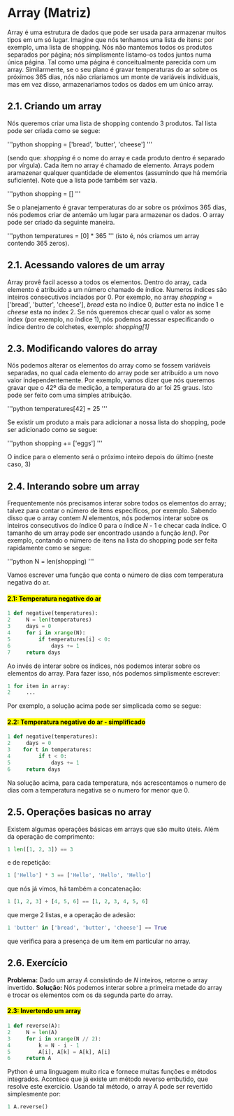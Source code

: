 # Array (Matriz)

Array é uma estrutura de dados que pode ser usada para armazenar muitos tipos em um só lugar. Imagine que nós tenhamos uma lista de itens: por exemplo, uma lista de shopping. Nós não mantemos todos os produtos separados por página; nós simplismente listamo-os todos juntos numa única página. Tal como uma página é conceitualmente parecida com um array. Similarmente, se o seu plano é gravar temperaturas do ar sobre os próximos 365 dias, nós não criariamos um monte de variáveis individuais, mas em vez disso, armazenariamos todos os dados em um único array.

## 2.1. Criando um array

Nós queremos criar uma lista de shopping contendo 3 produtos. Tal lista pode ser criada como se segue:

'''python
shopping = ['bread', 'butter', 'cheese']
'''

(sendo que: *shopping* é o nome do array e cada produto dentro é separado por vírgula). Cada item no array é chamado de elemento. Arrays podem aramazenar qualquer quantidade de elementos (assumindo que há memória suficiente). Note que a lista pode também ser vazia.

'''python
shopping = []
'''

Se o planejamento é gravar temperaturas do ar sobre os próximos 365 dias, nós podemos criar de antemão um lugar para armazenar os dados. O array pode ser criado da seguinte maneira.

'''python
temperatures = [0] * 365
'''
(isto é, nós criamos um array contendo 365 zeros).

## 2.1. Acessando valores de um array

Array provê facil acesso a todos os elementos. Dentro do array, cada elemento é atribuido a um número chamado de índice. Numeros índices são inteiros consecutivos inciados por 0. Por exemplo, no array *shopping* = ['bread', 'butter', 'cheese'], *bread* esta no índice 0, *butter* esta no índice 1 e *cheese* esta no índex 2. Se nós queremos checar qual o valor as some index (por exemplo, no índice 1), nós podemos acessar especificando o índice dentro de colchetes, exemplo: *shopping[1]*

## 2.3. Modificando valores do array

Nós podemos alterar os elementos do array como se fossem variáveis separadas, no qual cada elemento do array pode ser atribuído a um novo valor independentemente. Por exemplo, vamos dizer que nós queremos gravar que o 42º dia de medição, a temperatura do ar foi 25 graus. Isto pode ser feito com uma simples atribuição.

'''python
temperatures[42] = 25
'''

Se existir um produto a mais para adicionar a nossa lista do shopping, pode ser adicionado como se segue:

'''python
shopping += ['eggs']
'''

O índice para o elemento será o próximo inteiro depois do último (neste caso, 3)

## 2.4. Interando sobre um array

Frequentemente nós precisamos interar sobre todos os elementos do array; talvez para contar o número de itens específicos, por exemplo. Sabendo disso que o array contem *N* elementos, nós podemos interar sobre os inteiros consecutivos do índice 0 para o índice *N* - 1 e checar cada índice. O tamanho de um array pode ser encontrado usando a função *len()*. Por exemplo, contando o número de itens na lista do shopping pode ser feita rapidamente como se segue:

'''python
N = len(shopping)
'''

Vamos escrever uma função que conta o número de dias com temperatura negativa do ar.

#### <mark>2.1: Temperatura negative do ar</mark>
```python
1 def negative(temperatures):
2     N = len(temperatures)
3     days = 0
4     for i in xrange(N):
5         if temperatures[i] < 0:
6             days += 1
7     return days
 ```

Ao invés de interar sobre os índices, nós podemos interar sobre os elementos do array. Para fazer isso, nós podemos simplismente escrever:

```python
1 for item in array:
2     ...
 ```

Por exemplo, a solução acima pode ser simplicada como se segue:

#### <mark>2.2: Temperatura negative do ar - simplificado</mark>
```python
1 def negative(temperatures):
2     days = 0
3    for t in temperatures:
4         if t < 0:
5             days += 1
6     return days
 ```

Na solução acima, para cada temperatura, nós acrescentamos o numero de dias com a temperatura negativa se o numero for menor que 0.

## 2.5. Operações basicas no array

Existem algumas operações básicas em arrays que são muito úteis. Além da operação de comprimento:

```python
1 len([1, 2, 3]) == 3
```

e de repetição:

```python
1 ['Hello'] * 3 == ['Hello', 'Hello', 'Hello']
```

que nós já vimos, há também a concatenação:

```python
1 [1, 2, 3] + [4, 5, 6] == [1, 2, 3, 4, 5, 6]
```

que merge 2 listas, e a operação de adesão:

```python
1 'butter' in ['bread', 'butter', 'cheese'] == True
```

que verifica para a presença de um item em particular no array.

## 2.6. Exercício

**Problema:** Dado um array *A* consistindo de *N* inteiros, retorne o array invertido.
**Solução:** Nós podemos interar sobre a primeira metade do array e trocar os elementos com os da segunda parte do array.

#### <mark>2.3: Invertendo um array</mark>
```python
1 def reverse(A):
2     N = len(A)
3     for i in xrange(N // 2):
4         k = N - i - 1
5         A[i], A[k] = A[k], A[i]
6     return A
 ```

Python é uma linguagem muito rica e fornece muitas funções e métodos integrados. Acontece que já existe um método reverso embutido, que resolve este exercício. Usando tal método, o array A pode ser revertido simplesmente por:

 ```python
1 A.reverse()
```